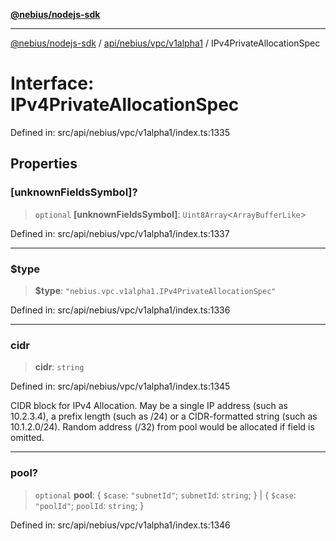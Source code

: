 [**@nebius/nodejs-sdk**](../../../../../README.md)

---

[@nebius/nodejs-sdk](../../../../../README.md) / [api/nebius/vpc/v1alpha1](../README.md) / IPv4PrivateAllocationSpec

# Interface: IPv4PrivateAllocationSpec

Defined in: src/api/nebius/vpc/v1alpha1/index.ts:1335

## Properties

### \[unknownFieldsSymbol\]?

> `optional` **\[unknownFieldsSymbol\]**: `Uint8Array`\<`ArrayBufferLike`\>

Defined in: src/api/nebius/vpc/v1alpha1/index.ts:1337

---

### $type

> **$type**: `"nebius.vpc.v1alpha1.IPv4PrivateAllocationSpec"`

Defined in: src/api/nebius/vpc/v1alpha1/index.ts:1336

---

### cidr

> **cidr**: `string`

Defined in: src/api/nebius/vpc/v1alpha1/index.ts:1345

CIDR block for IPv4 Allocation.
May be a single IP address (such as 10.2.3.4),
a prefix length (such as /24) or a CIDR-formatted string (such as 10.1.2.0/24).
Random address (/32) from pool would be allocated if field is omitted.

---

### pool?

> `optional` **pool**: \{ `$case`: `"subnetId"`; `subnetId`: `string`; \} \| \{ `$case`: `"poolId"`; `poolId`: `string`; \}

Defined in: src/api/nebius/vpc/v1alpha1/index.ts:1346
